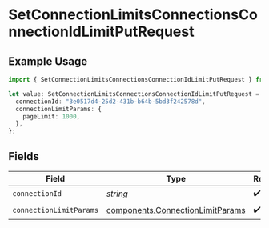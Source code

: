 # SetConnectionLimitsConnectionsConnectionIdLimitPutRequest

## Example Usage

```typescript
import { SetConnectionLimitsConnectionsConnectionIdLimitPutRequest } from "ragie/models/operations";

let value: SetConnectionLimitsConnectionsConnectionIdLimitPutRequest = {
  connectionId: "3e0517d4-25d2-431b-b64b-5bd3f242578d",
  connectionLimitParams: {
    pageLimit: 1000,
  },
};
```

## Fields

| Field                                                                                | Type                                                                                 | Required                                                                             | Description                                                                          |
| ------------------------------------------------------------------------------------ | ------------------------------------------------------------------------------------ | ------------------------------------------------------------------------------------ | ------------------------------------------------------------------------------------ |
| `connectionId`                                                                       | *string*                                                                             | :heavy_check_mark:                                                                   | N/A                                                                                  |
| `connectionLimitParams`                                                              | [components.ConnectionLimitParams](../../models/components/connectionlimitparams.md) | :heavy_check_mark:                                                                   | N/A                                                                                  |